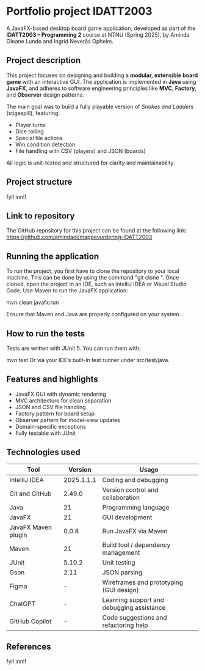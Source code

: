 # Portfolio project IDATT2003
A JavaFX-based desktop board game application, developed as part of the **IDATT2003 – Programming 2** course at NTNU (Spring 2025), by Aminda Oleane Lunde and Ingrid Neverås Opheim.

## Project description

This project focuses on designing and building a **modular, extensible board game** with an interactive GUI. The application is implemented in **Java** using **JavaFX**, and adheres to software engineering principles like **MVC**, **Factory**, and **Observer** design patterns.

The main goal was to build a fully playable version of *Snakes and Ladders* (stigespill), featuring:
- Player turns
- Dice rolling
- Special tile actions
- Win condition detection
- File handling with CSV (players) and JSON (boards)

All logic is unit-tested and structured for clarity and maintainability.


## Project structure

fyll inn!!


## Link to repository

The GitHub repository for this project can be found at the following link: https://github.com/amindaol/mappevurdering-IDATT2003

## Running the application

To run the project, you first have to clone the repository to your local machine. This can be done by using the command "git clone <repository-link>". Once cloned, open the project in an IDE, such as intelliJ IDEA or Visual Studio Code. Use Maven to run the JavaFX application:

mvn clean javafx:run

Ensure that Maven and Java are properly configured on your system.

## How to run the tests

Tests are written with JUnit 5. You can run them with:


mvn test
Or via your IDE’s built-in test runner under src/test/java.

## Features and highlights

- JavaFX GUI with dynamic rendering
- MVC architecture for clean separation
- JSON and CSV file handling
- Factory pattern for board setup
- Observer pattern for model-view updates
- Domain-specific exceptions
- Fully testable with JUnit

## Technologies used

| Tool                 | Version     | Usage                                      |
|----------------------|-------------|--------------------------------------------|
| IntelliJ IDEA        | 2025.1.1.1  | Coding and debugging                       |
| Git and GitHub       | 2.49.0      | Version control and collaboration          |
| Java                 | 21          | Programming language                       |
| JavaFX               | 21          | GUI development                            |
| JavaFX Maven plugin  | 0.0.8       | Run JavaFX via Maven                       |
| Maven                | 21          | Build tool / dependency management         |
| JUnit                | 5.10.2      | Unit testing                               |
| Gson                 | 2.11        | JSON parsing                               |
| Figma                | -           | Wireframes and prototyping (GUI design)    |
| ChatGPT              | -           | Learning support and debugging assistance  |
| GitHub Copilot       | -           | Code suggestions and refactoring help      |



## References

fyll inn!!

